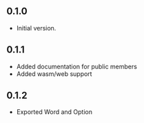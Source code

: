 ## 0.1.0

- Initial version.

## 0.1.1

- Added documentation for public members
- Added wasm/web support

## 0.1.2

- Exported  Word and Option